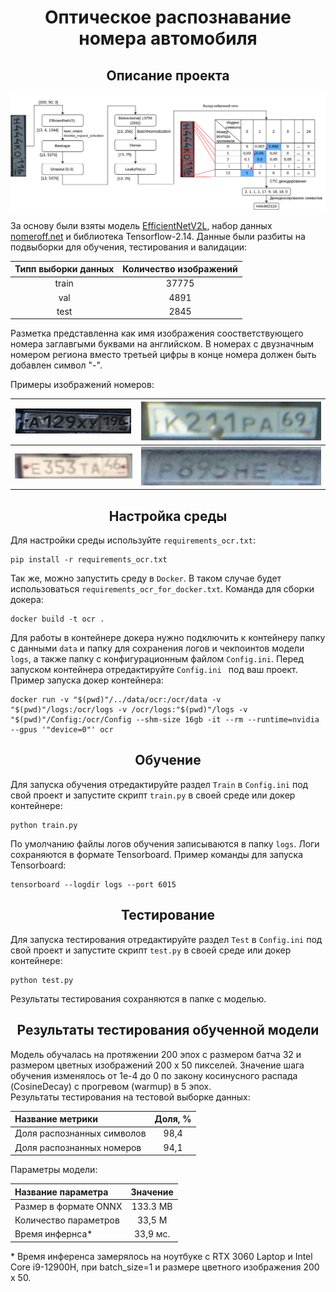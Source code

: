 # <div align="center">Оптическое распознавание номера автомобиля </div>
## <div align="center"> Описание проекта </div>
![Alt text](resources%2Fimages%2FArhitectur_EfficientNetV2L__OCR_car_plate.png)

За основу были взяты модель [EfficientNetV2L](https://www.tensorflow.org/versions/r2.12/api_docs/python/tf/keras/applications/efficientnet_v2/EfficientNetV2L), набор данных [nomeroff.net](https://nomeroff.net.ua/) и библиотека Tensorflow-2.14. Данные были разбиты на подвыборки для обучения, тестирования и валидации:

|Типп выборки данных | Количество изображений |
| :----------------: | :--------------------: |
| train | 37775 |
| val   | 4891  |
| test  | 2845  |

Разметка представленна как имя изображения соостветствующего номера заглавгыми буквами на английском. В номерах с двузначным номером региона вместо третьей цифры в конце номера должен быть добавлен символ "-".

Примеры изображений номеров:

|![Alt text](resources%2Fimages%2FA129XY196.png)|![Alt text](resources%2Fimages%2FK211PA69.png)|
| ------------------------------------------ | ------------------------------------------ |
|![Alt text](resources%2Fimages%2FE353TA46.png)|![Alt text](resources%2Fimages%2FP895HE96.png)|

## <div align="center"> Настройка среды </div>

Для настройки среды используйте ```requirements_ocr.txt```:
```commandline
pip install -r requirements_ocr.txt
```
Так же, можно запустить среду в ```Docker```. В таком случае будет использоваться ```requirements_ocr_for_docker.txt```.
Команда для сборки докера:
```commandline
docker build -t ocr .
```
Для работы в контейнере докера нужно подключить к контейнеру папку с данными ```data``` и папку для сохранения логов
и чекпоинтов модели ```logs```, а также папку с конфигурационным файлом ```Config.ini```. Перед запуском контейнера отредактируйте ```Config.ini ``` под ваш проект.
Пример запуска докер контейнера:
```commandline
docker run -v "$(pwd)"/../data/ocr:/ocr/data -v "$(pwd)"/logs:/ocr/logs -v /ocr/logs:"$(pwd)"/logs -v "$(pwd)"/Config:/ocr/Config --shm-size 16gb -it --rm --runtime=nvidia --gpus '"device=0"' ocr
```

## <div align="center"> Обучение </div>
Для запуска обучения отредактируйте раздел ```Train``` в ```Config.ini``` под свой проект и запустите скрипт ```train.py``` в своей среде или докер контейнере:
```commandline
python train.py
```
По умолчанию файлы логов обучения записываются в папку ```logs```. Логи сохраняются в формате Tensorboard. Пример команды для запуска Tensorboard:
```commandline
tensorboard --logdir logs --port 6015
```

## <div align="center"> Тестирование </div>
Для запуска тестирования отредактируйте раздел ```Test``` в ```Config.ini``` под свой проект и запустите скрипт ```test.py``` в своей среде или докер контейнере:
```commandline
python test.py
```
Результаты тестирования сохраняются в папке с моделью.


## <div align="center">  Результаты тестирования обученной модели </div>
Модель обучалась на протяжении 200 эпох с размером батча 32 и размером цветных изображений 200 х 50 пикселей. Значение шага обучения изменялось от 1e-4 до 0 по закону косинусного распада (CosineDecay) с прогревом (warmup) в 5 эпох.  
Результаты тестирования на тестовой выборке данных:

| Название метрики | Доля, %|
| :--------------- | :-----: |
| Доля распознанных символов | 98,4 |
| Доля распознанных номеров | 94,1 |

Параметры модели:

| Название параметра | Значение|
| :--------------- | :-----: |
| Размер в формате ONNX |  133.3 MB|
| Количество параметров | 33,5 M |
| Время инфернса* | 33,9 мc. |

\* Время инференса замерялось на ноутбуке с RTX 3060 Laptop и Intel Core i9-12900H, при batch_size=1 и размере цветного изображения 200 х 50.

